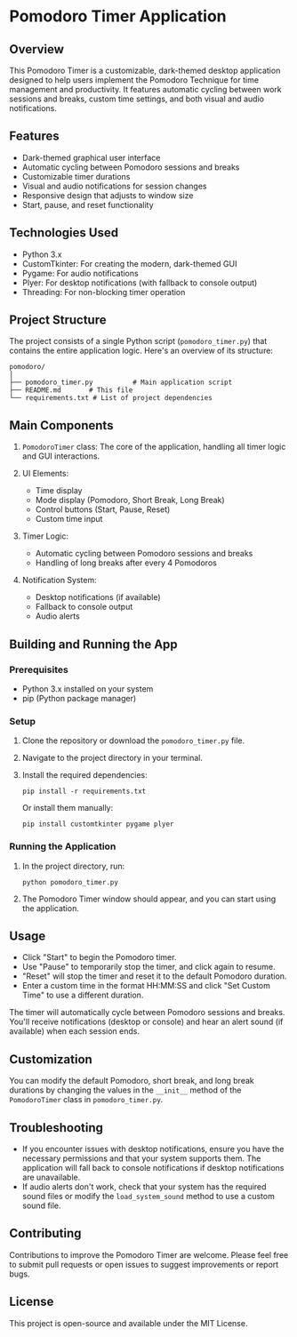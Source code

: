 # Pomodoro Timer Application

## Overview

This Pomodoro Timer is a customizable, dark-themed desktop application designed to help users implement the Pomodoro Technique for time management and productivity. It features automatic cycling between work sessions and breaks, custom time settings, and both visual and audio notifications.

## Features

- Dark-themed graphical user interface
- Automatic cycling between Pomodoro sessions and breaks
- Customizable timer durations
- Visual and audio notifications for session changes
- Responsive design that adjusts to window size
- Start, pause, and reset functionality

## Technologies Used

- Python 3.x
- CustomTkinter: For creating the modern, dark-themed GUI
- Pygame: For audio notifications
- Plyer: For desktop notifications (with fallback to console output)
- Threading: For non-blocking timer operation

## Project Structure

The project consists of a single Python script (`pomodoro_timer.py`) that contains the entire application logic. Here's an overview of its structure:

```
pomodoro/
│
├── pomodoro_timer.py          # Main application script
├── README.md       # This file
└── requirements.txt # List of project dependencies
```

## Main Components

1. `PomodoroTimer` class: The core of the application, handling all timer logic and GUI interactions.

2. UI Elements:

   - Time display
   - Mode display (Pomodoro, Short Break, Long Break)
   - Control buttons (Start, Pause, Reset)
   - Custom time input

3. Timer Logic:

   - Automatic cycling between Pomodoro sessions and breaks
   - Handling of long breaks after every 4 Pomodoros

4. Notification System:
   - Desktop notifications (if available)
   - Fallback to console output
   - Audio alerts

## Building and Running the App

### Prerequisites

- Python 3.x installed on your system
- pip (Python package manager)

### Setup

1. Clone the repository or download the `pomodoro_timer.py` file.

2. Navigate to the project directory in your terminal.

3. Install the required dependencies:

   ```
   pip install -r requirements.txt
   ```

   Or install them manually:

   ```
   pip install customtkinter pygame plyer
   ```

### Running the Application

1. In the project directory, run:

   ```
   python pomodoro_timer.py
   ```

2. The Pomodoro Timer window should appear, and you can start using the application.

## Usage

- Click "Start" to begin the Pomodoro timer.
- Use "Pause" to temporarily stop the timer, and click again to resume.
- "Reset" will stop the timer and reset it to the default Pomodoro duration.
- Enter a custom time in the format HH:MM:SS and click "Set Custom Time" to use a different duration.

The timer will automatically cycle between Pomodoro sessions and breaks. You'll receive notifications (desktop or console) and hear an alert sound (if available) when each session ends.

## Customization

You can modify the default Pomodoro, short break, and long break durations by changing the values in the `__init__` method of the `PomodoroTimer` class in `pomodoro_timer.py`.

## Troubleshooting

- If you encounter issues with desktop notifications, ensure you have the necessary permissions and that your system supports them. The application will fall back to console notifications if desktop notifications are unavailable.
- If audio alerts don't work, check that your system has the required sound files or modify the `load_system_sound` method to use a custom sound file.

## Contributing

Contributions to improve the Pomodoro Timer are welcome. Please feel free to submit pull requests or open issues to suggest improvements or report bugs.

## License

This project is open-source and available under the MIT License.
